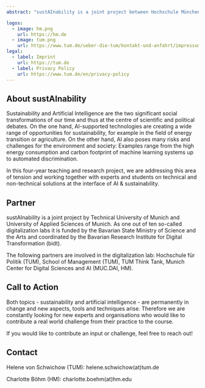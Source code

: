 ```yaml
---
abstract: "sustAInability is a joint project between Hochschule München University of Applied Sciences of Munich and Technical University of Munich. Together with interdisciplinary Master's students, we research opportunities and tackle social and environmental challenges at the intersection of AI and sustainability."

logos:
  - image: hm.png
    url: https://hm.de
  - image: tum.png
    url: https://www.tum.de/ueber-die-tum/kontakt-und-anfahrt/impressum
legal:
  - label: Imprint
    url: https://tum.de
  - label: Privacy Policy
    url: https://www.tum.de/en/privacy-policy
---
```


## About sustAInability

Sustainability and Artificial Intelligence are the two significant social transformations of our time and thus at the centre of scientific and political debates. On the one hand, AI-supported technologies are creating a wide range of opportunities for sustainability, for example in the field of energy transition or agriculture. On the other hand, AI also poses many risks and challenges for the environment and society: Examples range from the high energy consumption and carbon footprint of machine learning systems up to automated discrimination. 

In this four-year teaching and research project, we are addressing this area of tension and working together with experts and students on technical and non-technical solutions at the interface of AI & sustainability.




## Partner

sustAInability is a joint project by Technical University of Munich and University of Applied Sciences of Munich. As one out of ten so-called digitalization labs it is funded by the Bavarian State Ministry of Science and the Arts and coordinated by the Bavarian Research Institute for Digital Transformation (bidt).

The following partners are involved in the digitalization lab: Hochschule für Politik (TUM), School of Management (TUM), TUM Think Tank, Munich Center for Digital Sciences and AI (MUC.DAI, HM).



## Call to Action

Both topics - sustainability and artificial intelligence - are permanently in change and new aspects, tools and techniques arise. Therefore we are constantly looking for new experts and organisations who would like to contribute a real world challenge  from their practice to the course. 

If you would like to contribute an input or challenge, feel free to reach out!


## Contact


Helene von Schwichow (TUM): helene.schwichow(at)tum.de 

Charlotte Böhm (HM): charlotte.boehm(at)hm.edu

